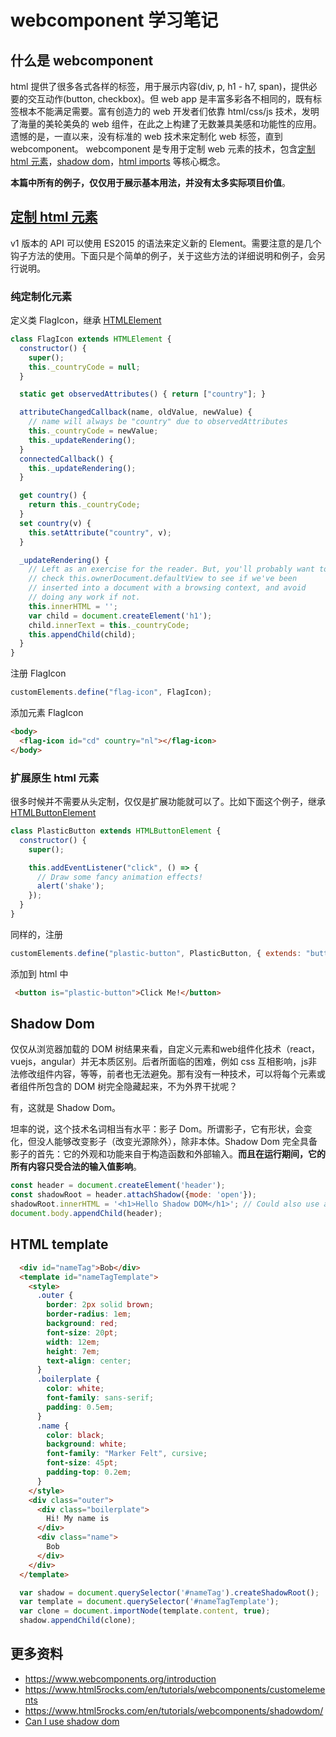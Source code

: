 # webcomponent 学习笔记
## 什么是 webcomponent
html 提供了很多各式各样的标签，用于展示内容(div, p, h1 - h7, span)，提供必要的交互动作(button, checkbox)。但 web app 是丰富多彩各不相同的，既有标签根本不能满足需要。富有创造力的 web 开发者们依靠 html/css/js 技术，发明了海量的美轮美奂的 web 组件，在此之上构建了无数兼具美感和功能性的应用。遗憾的是，一直以来，没有标准的 web 技术来定制化 web 标签，直到 webcomponent。 webcomponent 是专用于定制 web 元素的技术，包含[定制 html 元素](http://w3c.github.io/webcomponents/spec/custom/)，[shadow dom](https://w3c.github.io/webcomponents/spec/shadow/)，[html imports](https://w3c.github.io/webcomponents/spec/imports/) 等核心概念。

**本篇中所有的例子，仅仅用于展示基本用法，并没有太多实际项目价值**。

## [定制 html 元素](http://w3c.github.io/webcomponents/spec/custom/)
v1 版本的 API 可以使用 ES2015 的语法来定义新的 Element。需要注意的是几个钩子方法的使用。下面只是个简单的例子，关于这些方法的详细说明和例子，会另行说明。
### 纯定制化元素
定义类 FlagIcon，继承 [HTMLElement](https://html.spec.whatwg.org/multipage/dom.html#htmlelement)
```javascript
class FlagIcon extends HTMLElement {
  constructor() {
    super();
    this._countryCode = null;
  }

  static get observedAttributes() { return ["country"]; }

  attributeChangedCallback(name, oldValue, newValue) {
    // name will always be "country" due to observedAttributes
    this._countryCode = newValue;
    this._updateRendering();
  }
  connectedCallback() {
    this._updateRendering();
  }

  get country() {
    return this._countryCode;
  }
  set country(v) {
    this.setAttribute("country", v);
  }

  _updateRendering() {
    // Left as an exercise for the reader. But, you'll probably want to
    // check this.ownerDocument.defaultView to see if we've been
    // inserted into a document with a browsing context, and avoid
    // doing any work if not.
    this.innerHTML = '';
    var child = document.createElement('h1');
    child.innerText = this._countryCode;
    this.appendChild(child);
  }
}

```
注册 FlagIcon
``` javascript
customElements.define("flag-icon", FlagIcon);
```
添加元素 FlagIcon
``` html
<body>
  <flag-icon id="cd" country="nl"></flag-icon>
</body>
```

### 扩展原生 html 元素
很多时候并不需要从头定制，仅仅是扩展功能就可以了。比如下面这个例子，继承 [HTMLButtonElement](https://html.spec.whatwg.org/multipage/forms.html#htmlbuttonelement)
```javascript
class PlasticButton extends HTMLButtonElement {
  constructor() {
    super();

    this.addEventListener("click", () => {
      // Draw some fancy animation effects!
      alert('shake');
    });
  }
}
```
同样的，注册
```javascript
customElements.define("plastic-button", PlasticButton, { extends: "button" });
```
添加到 html 中
```html
 <button is="plastic-button">Click Me!</button>
```

## Shadow Dom
仅仅从浏览器加载的 DOM 树结果来看，自定义元素和web组件化技术（react，vuejs，angular）并无本质区别。后者所面临的困难，例如 css 互相影响，js非法修改组件内容，等等，前者也无法避免。那有没有一种技术，可以将每个元素或者组件所包含的 DOM 树完全隐藏起来，不为外界干扰呢？

有，这就是 Shadow Dom。

坦率的说，这个技术名词相当有水平：影子 Dom。所谓影子，它有形状，会变化，但没人能够改变影子（改变光源除外），除非本体。Shadow Dom 完全具备影子的首先：它的外观和功能来自于构造函数和外部输入。**而且在运行期间，它的所有内容只受合法的输入值影响**。

```javascript
const header = document.createElement('header');
const shadowRoot = header.attachShadow({mode: 'open'});
shadowRoot.innerHTML = '<h1>Hello Shadow DOM</h1>'; // Could also use appendChild().
document.body.appendChild(header);
```

## HTML template

```html
  <div id="nameTag">Bob</div>
  <template id="nameTagTemplate">
    <style>
      .outer {
        border: 2px solid brown;
        border-radius: 1em;
        background: red;
        font-size: 20pt;
        width: 12em;
        height: 7em;
        text-align: center;
      }
      .boilerplate {
        color: white;
        font-family: sans-serif;
        padding: 0.5em;
      }
      .name {
        color: black;
        background: white;
        font-family: "Marker Felt", cursive;
        font-size: 45pt;
        padding-top: 0.2em;
      }
    </style>
    <div class="outer">
      <div class="boilerplate">
        Hi! My name is
      </div>
      <div class="name">
        Bob
      </div>
    </div>
  </template>
```

```javascript
  var shadow = document.querySelector('#nameTag').createShadowRoot();
  var template = document.querySelector('#nameTagTemplate');
  var clone = document.importNode(template.content, true);
  shadow.appendChild(clone);
```
## 更多资料
* https://www.webcomponents.org/introduction
* https://www.html5rocks.com/en/tutorials/webcomponents/customelements
* https://www.html5rocks.com/en/tutorials/webcomponents/shadowdom/
* [Can I use shadow dom](https://caniuse.com/#search=shadow)